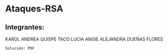 # Ataques-RSA

## Integrantes:

KAROL ANDREA QUISPE TACO
LUCIA ANGIE ALEJANDRA DUEÑAS FLORES

    Solución: PDF
